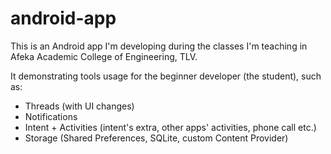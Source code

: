 # android-app

This is an Android app I'm developing during the classes I'm teaching in Afeka Academic College of Engineering, TLV.

It demonstrating tools usage for the beginner developer (the student), such as:
* Threads (with UI changes)
* Notifications
* Intent + Activities (intent's extra, other apps' activities, phone call etc.)
* Storage (Shared Preferences, SQLite, custom Content Provider)

